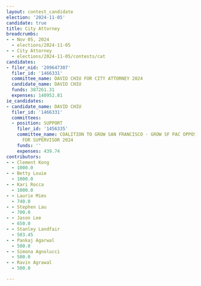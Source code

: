 ```yaml
---
layout: contest_candidate
election: '2024-11-05'
candidate: true
title: City Attorney
breadcrumbs:
- - Nov 05, 2024
  - elections/2024-11-05
- - City Attorney
  - elections/2024-11-05/contests/cat
candidates:
- filer_nid: '209647307'
  filer_id: '1466331'
  committee_name: DAVID CHIU FOR CITY ATTORNEY 2024
  candidate_name: DAVID CHIU
  funds: 387261.31
  expenses: 140952.81
ie_candidates:
- candidate_name: DAVID CHIU
  filer_id: '1466331'
  committees:
  - position: SUPPORT
    filer_id: '1456335'
    committee_name: COALITION TO GROW SAN FRANCISCO - GROW SF PAC OPPOSING PRESTON
      FOR SUPERVISOR 2024
    funds: ''
    expenses: 439.74
contributors:
- - Clement Kong
  - 1000.0
- - Betty Louie
  - 1000.0
- - Kari Rocca
  - 1000.0
- - Laurie Mims
  - 740.0
- - Stephen Lau
  - 700.0
- - Jason Lee
  - 650.0
- - Stanley Landfair
  - 503.45
- - Pankaj Agarwal
  - 500.0
- - Simona Agnolucci
  - 500.0
- - Ravin Agrawal
  - 500.0

---
```



